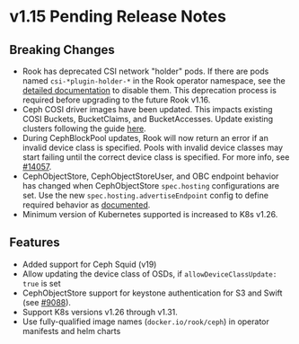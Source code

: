 # v1.15 Pending Release Notes

## Breaking Changes

- Rook has deprecated CSI network "holder" pods.
    If there are pods named `csi-*plugin-holder-*` in the Rook operator namespace, see the
    [detailed documentation](../CRDs/Cluster/network-providers.md#holder-pod-deprecation)
    to disable them. This deprecation process is required before upgrading to the future Rook v1.16.
- Ceph COSI driver images have been updated. This impacts existing COSI Buckets, BucketClaims, and
    BucketAccesses. Update existing clusters following the guide
    [here](https://github.com/rook/rook/discussions/14297).
- During CephBlockPool updates, Rook will now return an error if an invalid device class is
    specified. Pools with invalid device classes may start failing until the correct device class is
    specified. For more info, see [#14057](https://github.com/rook/rook/pull/14057).
- CephObjectStore, CephObjectStoreUser, and OBC endpoint behavior has changed when CephObjectStore
    `spec.hosting` configurations are set. Use the new `spec.hosting.advertiseEndpoint` config to
    define required behavior as
    [documented](../Storage-Configuration/Object-Storage-RGW/object-storage.md#object-store-endpoint).
- Minimum version of Kubernetes supported is increased to K8s v1.26.

## Features

- Added support for Ceph Squid (v19)
- Allow updating the device class of OSDs, if `allowDeviceClassUpdate: true` is set
- CephObjectStore support for keystone authentication for S3 and Swift
    (see [#9088](https://github.com/rook/rook/issues/9088)).
- Support K8s versions v1.26 through v1.31.
- Use fully-qualified image names (`docker.io/rook/ceph`) in operator manifests and helm charts
